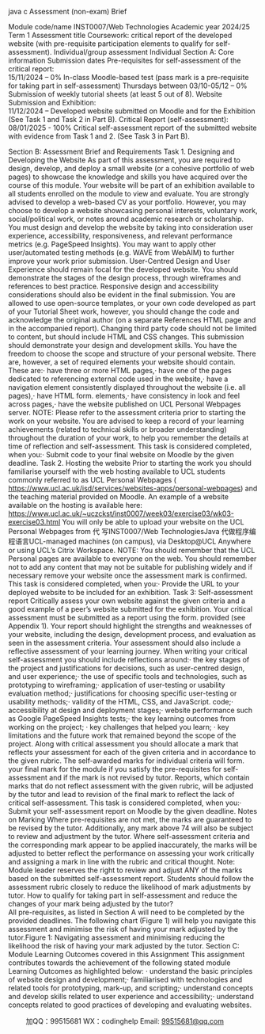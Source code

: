 java c
Assessment (non-exam) Brief 

Module code/name 
INST0007/Web Technologies
Academic year 
2024/25 
Term 
1 
Assessment title 
Coursework: critical report of the developed website (with pre-requisite participation elements to qualify for self-assessment).
Individual/group assessment 
Individual 
Section A: Core information 
Submission dates 
Pre-requisites for self-assessment of the critical report:  
15/11/2024 – 0% In-class Moodle-based test (pass mark is a pre-requisite for taking part in self-assessment) 
Thursdays between 03/10-05/12 – 0% Submission of weekly tutorial sheets (at least 5 out of 8). 
Website Submission and Exhibition:  
11/12/2024 – Developed website submitted on Moodle and for the Exhibition (See Task 1 and Task 2 in Part B). 
Critical Report (self-assessment): 
08/01/2025 - 100% Critical self-assessment report of the submitted website with evidence from Task 1 and 2. (See Task 3 in Part B).

Section B: Assessment Brief and Requirements
Task 1. Designing and Developing the Website 
As part of this assessment, you are required to design, develop, and deploy a small website (or a cohesive portfolio of web pages) to showcase the knowledge and skills you have acquired over the course of this module.
Your website will be part of an exhibition available to all students enrolled on the module to view and evaluate. 
You are strongly advised to develop a web-based CV as your portfolio. However, you may choose to develop a website showcasing personal interests, voluntary work, social/political work, or notes around academic research or scholarship.
You must design and develop the website by taking into consideration user experience, accessibility, responsiveness, and relevant performance metrics (e.g. PageSpeed Insights). You may want to apply other user/automated testing methods (e.g. WAVE from WebAIM) to further improve your work prior submission.
User-Centred Design and User Experience should remain focal for the developed website. You should demonstrate the stages of the design process, through wireframes and references to best practice.
Responsive design and accessibility considerations should also be evident in the final submission. You are allowed to use open-source templates, or your own code developed as part of your Tutorial Sheet work, however, you should change the code and acknowledge the original author (on a separate References HTML page and in the accompanied report). Changing third party code should not be limited to content, but should include HTML and CSS changes. This submission should demonstrate your design and development skills.
You have the freedom to choose the scope and structure of your personal website. There are, however, a set of required elements your website should contain. These are:·   have three or more HTML pages,·   have one of the pages dedicated to referencing external code used in the website,·   have a navigation element consistently displayed throughout the website (i.e. all pages),·   have HTML form. elements,·   have consistency in look and feel across pages,·   have the website published on UCL Personal Webpages server.
NOTE: Please refer to the assessment criteria prior to starting the work on your website. You are advised to keep a record of your learning achievements (related to technical skills or broader understanding) throughout the duration of your work, to help you remember the details at time of reflection and self-assessment. 
This task is considered completed, when you:·   Submit code to your final website on Moodle by the given deadline.
Task 2. Hosting the website 
Prior to starting the work you should familiarise yourself with the web hosting available to UCL students commonly referred to as UCL Personal Webpages ( https://www.ucl.ac.uk/isd/services/websites-apps/personal-webpages) and the teaching material provided on Moodle.
An example of a website available on the hosting is available here: https://www.ucl.ac.uk/~uczckst/inst0007/week03/exercise03/wk03-exercise03.html 
You will only be able to upload your website on the UCL Personal Webpages from 代 写INST0007/Web TechnologiesJava
代做程序编程语言UCL-managed machines (on campus), via Desktop@UCL Anywhere or using UCL’s Citrix Workspace. 
NOTE: You should remember that the UCL Personal pages are available to everyone on the web. You should remember not to add any content that may not be suitable for publishing widely and if necessary remove your website once the assessment mark is confirmed. 
This task is considered completed, when you:·   Provide the URL to your deployed website to be included for an exhibition.
Task 3: Self-assessment report 
Critically assess your own website against the given criteria and a good example of a peer’s website submitted for the exhibition.
Your critical assessment must be submitted as a report using the form. provided (see Appendix 1). Your report should highlight the strengths and weaknesses of your website, including the design, development process, and evaluation as seen in the assessment criteria. Your assessment should also include a reflective assessment of your learning journey.
When writing your critical self-assessment you should include reflections around:·   the key stages of the project and justifications for decisions, such as user-centred design, and user experience;·   the use of specific tools and technologies, such as prototyping to wireframing;·   application of user-testing or usability evaluation method;·   justifications for choosing specific user-testing or usability methods;·   validity of the HTML, CSS, and JavaScript. code;·   accessibility at design and deployment stages;·   website performance such as Google PageSpeed Insights tests;·   the key learning outcomes from working on the project;  ·   key challenges that helped you learn; ·   key limitations and the future work that remained beyond the scope of the project. 
Along with critical assessment you should allocate a mark that reflects your assessment for each of the given criteria and in accordance to the given rubric. The self-awarded marks for individual criteria will form. your final mark for the module if you satisfy the pre-requisites for self-assessment and if the mark is not revised by tutor. Reports, which contain marks that do not reflect assessment with the given rubric, will be adjusted by the tutor and lead to revision of the final mark to reflect the lack of critical self-assessment. 
This task is considered completed, when you:·   Submit your self-assessment report on Moodle by the given deadline. 
Notes on Marking 
Where pre-requisites are not met, the marks are guaranteed to be revised by the tutor. Additionally, any mark above 74 will also be subject to review and adjustment by the tutor. 
Where self-assessment criteria and the corresponding mark appear to be applied inaccurately, the marks will be adjusted to better reflect the performance on assessing your work critically and assigning a mark in line with the rubric and critical thought.
Note: Module leader reserves the right to review and adjust ANY of the marks based on the submitted self-assessment report. Students should follow the assessment rubric closely to reduce the likelihood of mark adjustments by tutor. 
How to qualify for taking part in self-assessment and reduce the changes of your mark being adjusted by the tutor?  
All pre-requisites, as listed in Section A will need to be completed by the provided deadlines. The following chart (Figure 1) will help you navigate this assessment and minimise the risk of having your mark adjusted by the tutor.Figure 1: Navigating assessment and minimising reducing the likelihood the risk of having your mark adjusted by the tutor. Section C: Module Learning Outcomes covered in this Assignment This assignment contributes towards the achievement of the following stated module Learning Outcomes as highlighted below:  ·   understand the basic principles of website design and development;·   familiarised with technologies and related tools for prototyping, mark-up, and scripting;·   understand concepts and develop skills related to user experience and accessibility;·   understand concepts related to good practices of developing and evaluating websites.



         
加QQ：99515681  WX：codinghelp  Email: 99515681@qq.com
